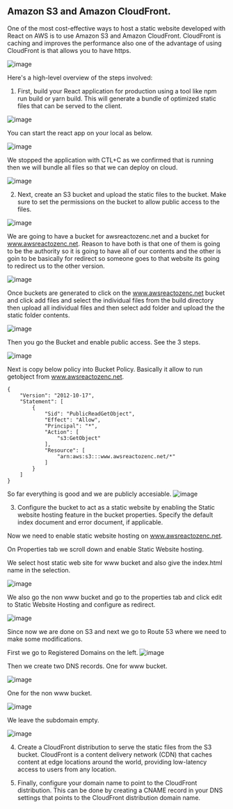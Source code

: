 ## Amazon S3 and Amazon CloudFront.
One of the most cost-effective ways to host a static website developed with React on AWS is to use Amazon S3 and Amazon CloudFront.
CloudFront is caching and improves the performance also one of the advantage of using CloudFront is that allows you to have https.

![image](https://user-images.githubusercontent.com/62793938/230742100-b7d58ab4-936e-4887-b9bb-2f8cff8b3803.png)


Here's a high-level overview of the steps involved:

1. First, build your React application for production using a tool like npm run build or yarn build. This will generate a bundle of optimized static files that can be served to the client.

![image](https://user-images.githubusercontent.com/62793938/230743714-551b626b-6575-4011-bd30-a86d2cff6704.png)

You can start the react app on your local as below.

![image](https://user-images.githubusercontent.com/62793938/230743908-41718115-b569-4499-bc59-e23d5e190525.png)

We stopped the application with CTL+C as we confirmed that is running then we will bundle all files so that we can deploy on cloud.

![image](https://user-images.githubusercontent.com/62793938/230744086-3e4a0847-d758-4e3b-b748-dba535d2fe38.png)


2. Next, create an S3 bucket and upload the static files to the bucket. Make sure to set the permissions on the bucket to allow public access to the files.

![image](https://user-images.githubusercontent.com/62793938/230744209-9c548d4a-1418-449c-8a13-eb3462824fa9.png)

We are going to have a bucket for awsreactozenc.net and a bucket for www.awsreactozenc.net. Reason to have both is that one of them is going to be the authority so it is going to have all of our contents and the other is goin to be basically for redirect so someone goes to that website its going to redirect us to the other version.

![image](https://user-images.githubusercontent.com/62793938/230744710-a609df89-6800-42f5-83e5-2db34be52beb.png)

Once buckets are generated to click on the www.awsreactozenc.net bucket and click add files and select the individual files from the build directory then upload all individual files and then select add folder and upload the the static folder contents.

![image](https://user-images.githubusercontent.com/62793938/230744902-c1ec533d-cdc1-435f-8f25-93a725d29c7f.png)

Then you go the Bucket and enable public access. See the 3 steps.

![image](https://user-images.githubusercontent.com/62793938/230745136-c5035b5b-9d16-413c-a684-7810acf31292.png)

Next is copy below policy into Bucket Policy. Basically it allow to run getobject from www.awsreactozenc.net. 
```
{
    "Version": "2012-10-17",
    "Statement": [
        {
            "Sid": "PublicReadGetObject",
            "Effect": "Allow",
            "Principal": "*",
            "Action": [
                "s3:GetObject"
            ],
            "Resource": [
                "arn:aws:s3:::www.awsreactozenc.net/*"
            ]
        }
    ]
}
```
So far everything is good and we are  publicly accesiable.
![image](https://user-images.githubusercontent.com/62793938/230745403-cb766269-a09e-431f-89a0-d99cec038898.png)

3. Configure the bucket to act as a static website by enabling the Static website hosting feature in the bucket properties. Specify the default index document and error document, if applicable.

Now we need to enable static website hosting on www.awsreactozenc.net. 

On Properties tab we scroll down and enable Static Website hosting.

We select host static web site for www bucket and also give the index.html name in the selection.

![image](https://user-images.githubusercontent.com/62793938/230745591-ac35b8d2-5b7e-4a1d-ba07-59285d0f1072.png)

We also go the non www bucket and go to the properties tab and click edit to Static Website Hosting and configure as redirect.

![image](https://user-images.githubusercontent.com/62793938/230745779-d1e27e46-9ced-4fd3-92eb-e264e5596b98.png)

Since now we are done on S3 and next we go to Route 53 where we need to make some modifications.

First we go to Registered Domains on the left.
![image](https://user-images.githubusercontent.com/62793938/230747414-6ef56b5c-0b3b-45b0-8af7-6109e882e7a7.png)

Then we create two DNS records. 
One for www bucket.

![image](https://user-images.githubusercontent.com/62793938/230747540-6e6d388e-3990-4245-baf1-c2ba58c345fd.png)

One for the non www bucket.

![image](https://user-images.githubusercontent.com/62793938/230747576-a4f7572e-1249-4221-b16f-4b2cb1a2b424.png)

We leave the subdomain empty.

![image](https://user-images.githubusercontent.com/62793938/230747621-fc55dd5f-e629-4b20-950f-f3dfc6cb27d8.png)


4. Create a CloudFront distribution to serve the static files from the S3 bucket. CloudFront is a content delivery network (CDN) that caches content at edge locations around the world, providing low-latency access to users from any location.

5. Finally, configure your domain name to point to the CloudFront distribution. This can be done by creating a CNAME record in your DNS settings that points to the CloudFront distribution domain name.

